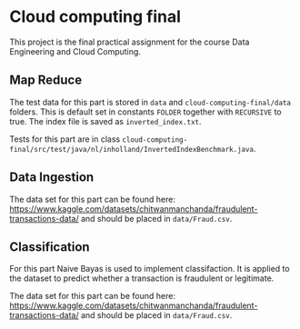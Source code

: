 # Cloud computing final

This project is the final practical assignment for the course Data Engineering and Cloud Computing.

## Map Reduce

The test data for this part is stored in `data` and `cloud-computing-final/data` folders. This is default set in constants `FOLDER` together with `RECURSIVE` to true. The index file is saved as `inverted_index.txt`.

Tests for this part are in class `cloud-computing-final/src/test/java/nl/inholland/InvertedIndexBenchmark.java`.

## Data Ingestion

The data set for this part can be found here: https://www.kaggle.com/datasets/chitwanmanchanda/fraudulent-transactions-data/ and should be placed in `data/Fraud.csv`.

## Classification

For this part Naive Bayas is used to implement classifaction. It is applied to the dataset to predict whether a transaction is fraudulent or legitimate.

The data set for this part can be found here: https://www.kaggle.com/datasets/chitwanmanchanda/fraudulent-transactions-data/ and should be placed in `data/Fraud.csv`.

<!-- TODO -->
<!-- Make sure to include all sources you used to create your work. Add a lot of comments in the code. When grading it should be possible to understand your choices without knowledge of either Machine Learning or Spark. -->